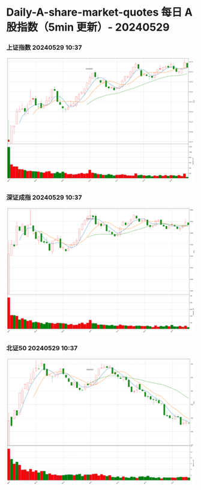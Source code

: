 
# Daily-A-share-market-quotes 每日 A 股指数（5min 更新）- 20240529

### 上证指数 20240529 10:37
![](./fig/2024/5/20240529-sh000001.png)

### 深证成指 20240529 10:37
![](./fig/2024/5/20240529-sz399001.png)

### 北证50 20240529 10:37
![](./fig/2024/5/20240529-bj899050.png)

